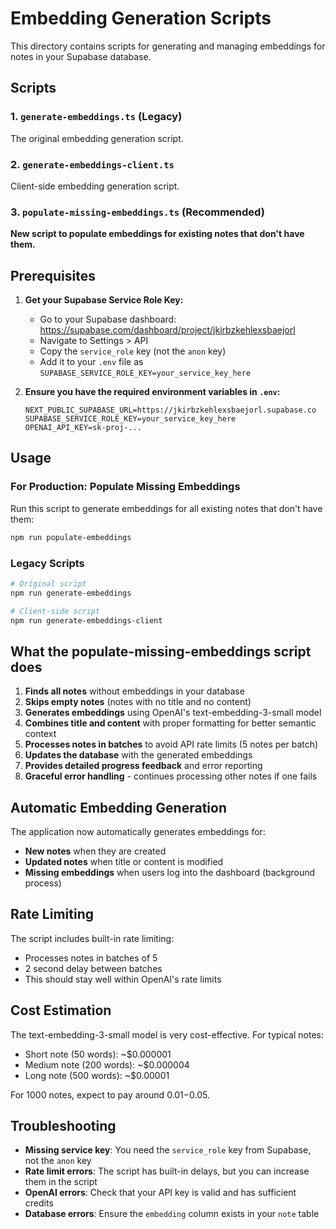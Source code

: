 # Embedding Generation Scripts

This directory contains scripts for generating and managing embeddings for notes in your Supabase database.

## Scripts

### 1. `generate-embeddings.ts` (Legacy)
The original embedding generation script.

### 2. `generate-embeddings-client.ts`  
Client-side embedding generation script.

### 3. `populate-missing-embeddings.ts` (Recommended)
**New script to populate embeddings for existing notes that don't have them.**

## Prerequisites

1. **Get your Supabase Service Role Key:**
   - Go to your Supabase dashboard: https://supabase.com/dashboard/project/jkirbzkehlexsbaejorl
   - Navigate to Settings > API
   - Copy the `service_role` key (not the `anon` key)
   - Add it to your `.env` file as `SUPABASE_SERVICE_ROLE_KEY=your_service_key_here`

2. **Ensure you have the required environment variables in `.env`:**
   ```
   NEXT_PUBLIC_SUPABASE_URL=https://jkirbzkehlexsbaejorl.supabase.co
   SUPABASE_SERVICE_ROLE_KEY=your_service_key_here
   OPENAI_API_KEY=sk-proj-...
   ```

## Usage

### For Production: Populate Missing Embeddings

Run this script to generate embeddings for all existing notes that don't have them:

```bash
npm run populate-embeddings
```

### Legacy Scripts

```bash
# Original script
npm run generate-embeddings

# Client-side script  
npm run generate-embeddings-client
```

## What the populate-missing-embeddings script does

1. **Finds all notes** without embeddings in your database
2. **Skips empty notes** (notes with no title and no content)
3. **Generates embeddings** using OpenAI's text-embedding-3-small model
4. **Combines title and content** with proper formatting for better semantic context
5. **Processes notes in batches** to avoid API rate limits (5 notes per batch)
6. **Updates the database** with the generated embeddings
7. **Provides detailed progress feedback** and error reporting
8. **Graceful error handling** - continues processing other notes if one fails

## Automatic Embedding Generation

The application now automatically generates embeddings for:
- **New notes** when they are created
- **Updated notes** when title or content is modified
- **Missing embeddings** when users log into the dashboard (background process)

## Rate Limiting

The script includes built-in rate limiting:
- Processes notes in batches of 5
- 2 second delay between batches
- This should stay well within OpenAI's rate limits

## Cost Estimation

The text-embedding-3-small model is very cost-effective. For typical notes:
- Short note (50 words): ~$0.000001
- Medium note (200 words): ~$0.000004  
- Long note (500 words): ~$0.00001

For 1000 notes, expect to pay around $0.01-$0.05.

## Troubleshooting

- **Missing service key**: You need the `service_role` key from Supabase, not the `anon` key
- **Rate limit errors**: The script has built-in delays, but you can increase them in the script
- **OpenAI errors**: Check that your API key is valid and has sufficient credits
- **Database errors**: Ensure the `embedding` column exists in your `note` table